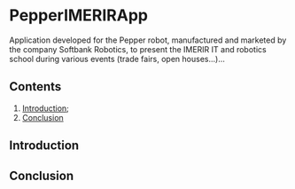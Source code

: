 # PepperIMERIRApp
Application developed for the Pepper robot, manufactured and marketed by the company Softbank Robotics, to present the IMERIR IT and robotics school during various events (trade fairs, open houses...)...

## Contents

1. [Introduction](#introduction);
2. [Conclusion](#conclusion)

<a name="introduction"></a>
## Introduction

<a name="conclusion"></a>
## Conclusion
